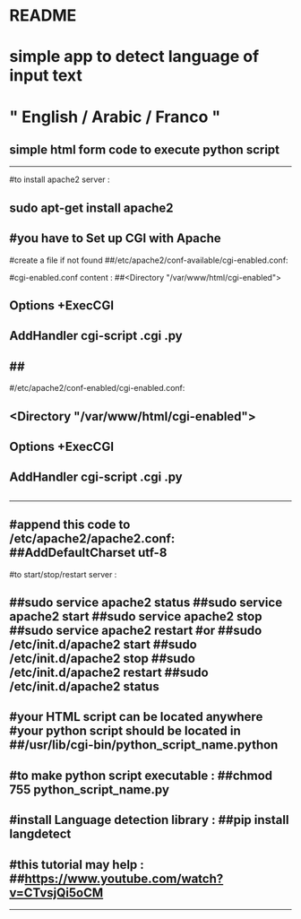 # README

# simple app to detect language of input text 
# " English / Arabic / Franco " 
## simple html form code to execute python script  
------------------------------------------------------------------------------
#to install apache2 server :
 ## sudo apt-get install apache2
#you have to Set up CGI with Apache 
------------------------------------------------------------------------------
#create a file if not found 
##/etc/apache2/conf-available/cgi-enabled.conf:

#cgi-enabled.conf content :
##<Directory "/var/www/html/cgi-enabled">
##      Options +ExecCGI
 ##     AddHandler cgi-script .cgi .py
##</Directory>
------------------------------------------------------------------------------
#/etc/apache2/conf-enabled/cgi-enabled.conf:
 ##     <Directory "/var/www/html/cgi-enabled">
 ##           Options +ExecCGI
 ##          AddHandler cgi-script .cgi .py
 ##     </Directory>
------------------------------------------------------------------------------
#append this code to /etc/apache2/apache2.conf:
##AddDefaultCharset utf-8 
------------------------------------------------------------------------------
#to start/stop/restart server :

##sudo service apache2 status
##sudo service apache2 start
##sudo service apache2 stop
##sudo service apache2 restart
#or
##sudo /etc/init.d/apache2 start
##sudo /etc/init.d/apache2 stop
##sudo /etc/init.d/apache2 restart
##sudo /etc/init.d/apache2 status
------------------------------------------------------------------------------
#your HTML script can be located anywhere 
#your python script should be located in 
##/usr/lib/cgi-bin/python_script_name.python
------------------------------------------------------------------------------
#to make python script executable :
##chmod 755 python_script_name.py
------------------------------------------------------------------------------
#install Language detection library :
##pip install langdetect
------------------------------------------------------------------------------
#this tutorial may help :
##https://www.youtube.com/watch?v=CTvsjQi5oCM
------------------------------------------------------------------------------
------------------------------------------------------------------------------

